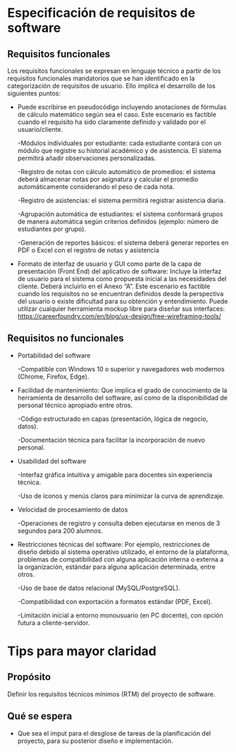 # Especificación de requisitos de software

## Requisitos funcionales
Los requisitos funcionales se expresan en lenguaje técnico a partir de los requisitos funcionales mandatorios que se han identificado en la categorización de requisitos de usuario.
Ello implica el desarrollo de los siguientes puntos:

- Puede escribirse en pseudocódigo incluyendo anotaciones de fórmulas de cálculo matemático según sea el caso. Este escenario es factible cuando el requisito ha sido claramente definido y validado
  por el usuario/cliente.
  
  -Módulos individuales por estudiante: cada estudiante contará con un módulo que registre su historial académico y de asistencia. El sistema permitirá añadir observaciones personalizadas.
  
  -Registro de notas con cálculo automático de promedios: el sistema deberá almacenar notas por asignatura y calcular el promedio automáticamente considerando el peso de cada nota.
  
  -Registro de asistencias: el sistema permitirá registrar asistencia diaria.
  
  -Agrupación automática de estudiantes: el sistema conformará grupos de manera automática según criterios definidos (ejemplo: número de estudiantes por grupo).
  
  -Generación de reportes básicos: el sistema deberá generar reportes en PDF o Excel con el registro de notas y asistencia

- Formato de interfaz de usuario y GUI como parte de la capa de presentación (Front End) del aplicativo de software: Incluye la interfaz de usuario para el sistema como propuesta inicial a las necesidades
  del cliente. Deberá incluirlo en el Anexo “A”. Este escenario es factible cuando los requisitos no se encuentran definidos desde la perspectiva del usuario o existe dificultad para su obtención y entendimiento.
  Puede utilizar cualquier herramienta mockup libre para diseñar sus interfaces: https://careerfoundry.com/en/blog/ux-design/free-wireframing-tools/
  
## Requisitos no funcionales
- Portabilidad del software

  -Compatible con Windows 10 o superior y navegadores web modernos (Chrome, Firefox, Edge).
  
- Facilidad de mantenimiento: Que implica el grado de conocimiento de la herramienta de desarrollo del software, así como de la disponibilidad de personal técnico apropiado entre otros.

  -Código estructurado en capas (presentación, lógica de negocio, datos).
  
  -Documentación técnica para facilitar la incorporación de nuevo personal.
  
- Usabilidad del software

  -Interfaz gráfica intuitiva y amigable para docentes sin experiencia técnica.
  
  -Uso de íconos y menús claros para minimizar la curva de aprendizaje.
  
- Velocidad de procesamiento de datos

  -Operaciones de registro y consulta deben ejecutarse en menos de 3 segundos para 200 alumnos.
  
- Restricciones técnicas del software: Por ejemplo, restricciones de diseño debido al sistema operativo utilizado, el entorno de la plataforma, problemas de compatibilidad con alguna aplicación interna o
  externa a la organización, estándar para alguna aplicación determinada, entre otros.
  
  -Uso de base de datos relacional (MySQL/PostgreSQL).

  -Compatibilidad con exportación a formatos estándar (PDF, Excel).

  -Limitación inicial a entorno monousuario (en PC docente), con opción futura a cliente-servidor.


# Tips para mayor claridad
## Propósito
Definir los requisitos técnicos mínimos (RTM) del proyecto de software.

## Qué se espera
- Que sea el imput para el desglose de tareas de la planificación del proyecto, para su posterior diseño e implementación.

